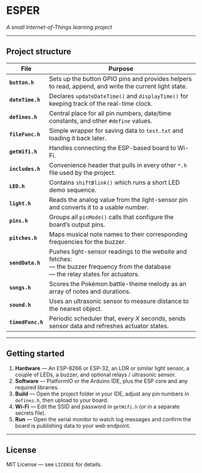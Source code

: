 # ESPER
*A small Internet-of-Things learning project*

---

## Project structure

| File | Purpose |
|------|---------|
| **`button.h`** | Sets up the button GPIO pins and provides helpers to read, append, and write the current light state. |
| **`dateTime.h`** | Declares `updateDateTime()` and `displayTime()` for keeping track of the real-time clock. |
| **`defines.h`** | Central place for all pin numbers, date/time constants, and other `#define` values. |
| **`fileFunc.h`** | Simple wrapper for saving data to `test.txt` and loading it back later. |
| **`getWifi.h`** | Handles connecting the ESP-based board to Wi-Fi. |
| **`includes.h`** | Convenience header that pulls in every other `*.h` file used by the project. |
| **`LED.h`** | Contains `shiftBlink()` which runs a short LED demo sequence. |
| **`light.h`** | Reads the analog value from the light-sensor pin and converts it to a usable number. |
| **`pins.h`** | Groups all `pinMode()` calls that configure the board’s output pins. |
| **`pitches.h`** | Maps musical note names to their corresponding frequencies for the buzzer. |
| **`sendData.h`** | Pushes light-sensor readings to the website and fetches:<br>— the buzzer frequency from the database<br>— the relay states for actuators. |
| **`songs.h`** | Scores the Pokémon battle-theme melody as an array of notes and durations. |
| **`sound.h`** | Uses an ultrasonic sensor to measure distance to the nearest object. |
| **`timedFunc.h`** | Periodic scheduler that, every *X* seconds, sends sensor data and refreshes actuator states. |

---

## Getting started

1. **Hardware** — An ESP-8266 or ESP-32, an LDR or similar light sensor, a couple of LEDs, a buzzer, and optional relays / ultrasonic sensor.  
2. **Software** — PlatformIO or the Arduino IDE, plus the ESP core and any required libraries.  
3. **Build** — Open the project folder in your IDE, adjust any pin numbers in `defines.h`, then upload to your board.  
4. **Wi-Fi** — Edit the SSID and password in `getWifi.h` (or in a separate secrets file).  
5. **Run** — Open the serial monitor to watch log messages and confirm the board is publishing data to your web endpoint.

---

## License

MIT License — see `LICENSE` for details.
